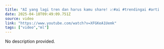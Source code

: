 ```yaml
---
title: "AI yang lagi tren dan harus kamu share! 📈#ai #trendingai #artificialintelligence #contentcreator"
date: 2025-04-18T09:49:09.751Z
source: video
link: "https://www.youtube.com/watch?v=XFGKeA1Uemk"
tags: ["video","ml"]
---
```

No description provided.
